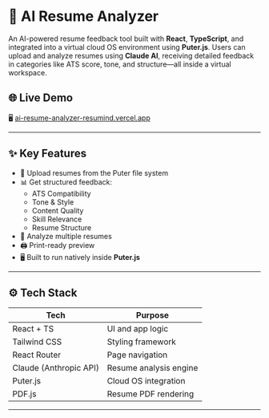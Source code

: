 # 🧠 AI Resume Analyzer

An AI-powered resume feedback tool built with **React**, **TypeScript**, and integrated into a virtual cloud OS environment using **Puter.js**. Users can upload and analyze resumes using **Claude AI**, receiving detailed feedback in categories like ATS score, tone, and structure—all inside a virtual workspace.

## 🌐 Live Demo

🖥️ [ai-resume-analyzer-resumind.vercel.app](https://ai-resume-analyzer-resumind.vercel.app/)

---

## ✨ Key Features

- 📁 Upload resumes from the Puter file system
- 📊 Get structured feedback:
  - ATS Compatibility
  - Tone & Style
  - Content Quality
  - Skill Relevance
  - Resume Structure
- 📂 Analyze multiple resumes
- 🖨️ Print-ready preview
- 🖥️ Built to run natively inside **Puter.js**

---

## ⚙️ Tech Stack

| Tech                   | Purpose                |
| ---------------------- | ---------------------- |
| React + TS             | UI and app logic       |
| Tailwind CSS           | Styling framework      |
| React Router           | Page navigation        |
| Claude (Anthropic API) | Resume analysis engine |
| Puter.js               | Cloud OS integration   |
| PDF.js                 | Resume PDF rendering   |

---


